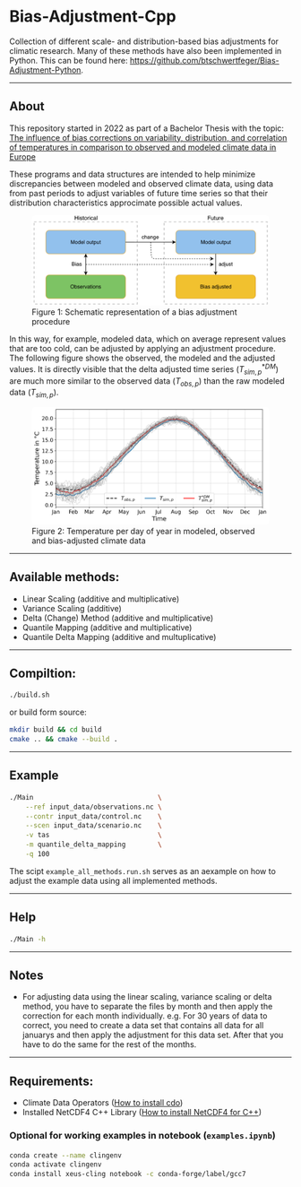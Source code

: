 # Bias-Adjustment-Cpp
Collection of different scale- and distribution-based bias adjustments for climatic research. Many of these methods have also been implemented in Python. This can be found here: https://github.com/btschwertfeger/Bias-Adjustment-Python.

____
## About
This repository started in 2022 as part of a Bachelor Thesis with the topic: [The influence of bias corrections on variability, distribution, and correlation of temperatures in comparison to observed and modeled climate data in Europe](https://b-schwertfeger.de/downloads/thesis_.pdf)

These programs and data structures are intended to help minimize discrepancies between modeled and observed climate data, using data from past periods to adjust variables of future time series so that their distribution characteristics approcimate possible actual values.

<figure>
  <img
  src="images/biasCdiagram.png?raw=true"
  alt="Schematic representation of a bias adjustment procedure"
  style="background-color: white; border-radius: 7px">
  <figcaption>Figure 1: Schematic representation of a bias adjustment procedure</figcaption>
</figure>

In this way, for example, modeled data, which on average represent values that are too cold, can be adjusted by applying an adjustment procedure. The following figure shows the observed, the modeled and the adjusted values. It is directly visible that the delta adjusted time series ($T^{*DM}_{sim,p}$) are much more similar to the observed data ($T_{obs,p}$) than the raw modeled data ($T_{sim,p}$).

<figure>
  <img
  src="images/dm-doy-plot.png?raw=true"
  alt="Temperature per day of year in modeled, observed and bias-adjusted climate data"
  style="background-color: white; border-radius: 7px">
  <figcaption>Figure 2: Temperature per day of year in modeled, observed and bias-adjusted climate data</figcaption>
</figure>

____
## Available methods:
- Linear Scaling (additive and multiplicative)
- Variance Scaling (additive)
- Delta (Change) Method (additive and multiplicative)
- Quantile Mapping (additive and multiplicative)
- Quantile Delta Mapping (additive and multuplicative)
____
## Compiltion:
```bash
./build.sh
```
or build form source:
```bash
mkdir build && cd build
cmake .. && cmake --build .
```

____
## Example
```bash
./Main                               \
    --ref input_data/observations.nc \
    --contr input_data/control.nc    \
    --scen input_data/scenario.nc    \
    -v tas                           \
    -m quantile_delta_mapping        \
    -q 100
```
The scipt `example_all_methods.run.sh` serves as an aexample on how to adjust the example data using all implemented methods. 
____
## Help
```bash
./Main -h
```
____
## Notes
- For adjusting data using the linear scaling, variance scaling or delta method, you have to separate the files by month and then apply the correction for each month individually. e.g. For 30 years of data to correct, you need to create a data set that contains all data for all januarys and then apply the adjustment for this data set. After that you have to do the same for the rest of the months.

____
## Requirements:
- Climate Data Operators ([How to install cdo](https://www.isimip.org/protocol/preparing-simulation-files/cdo-help/))
- Installed NetCDF4 C++ Library ([How to install NetCDF4 for C++](https://docs.geoserver.org/stable/en/user/extensions/netcdf-out/nc4.html))

### Optional for working examples in notebook (`examples.ipynb`)
```bash
conda create --name clingenv
conda activate clingenv
conda install xeus-cling notebook -c conda-forge/label/gcc7
```
